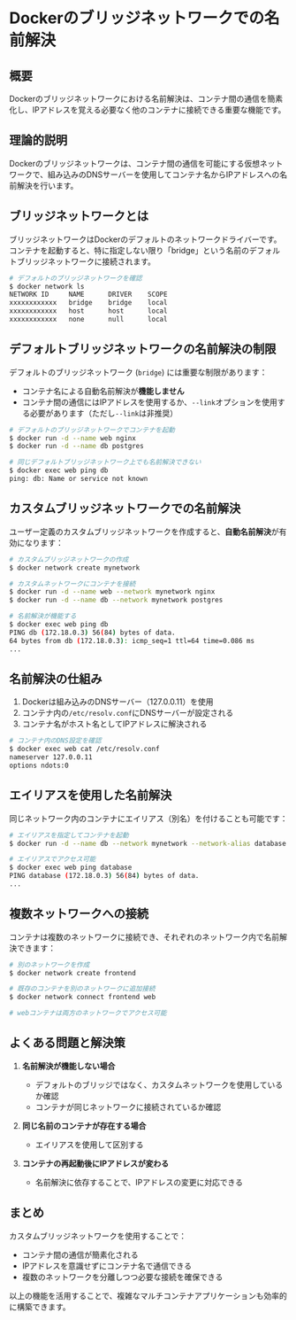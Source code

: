 # Dockerのブリッジネットワークでの名前解決

## 概要
Dockerのブリッジネットワークにおける名前解決は、コンテナ間の通信を簡素化し、IPアドレスを覚える必要なく他のコンテナに接続できる重要な機能です。

## 理論的説明
Dockerのブリッジネットワークは、コンテナ間の通信を可能にする仮想ネットワークで、組み込みのDNSサーバーを使用してコンテナ名からIPアドレスへの名前解決を行います。

## ブリッジネットワークとは
ブリッジネットワークはDockerのデフォルトのネットワークドライバーです。コンテナを起動すると、特に指定しない限り「bridge」という名前のデフォルトブリッジネットワークに接続されます。

```bash
# デフォルトのブリッジネットワークを確認
$ docker network ls
NETWORK ID     NAME      DRIVER    SCOPE
xxxxxxxxxxxx   bridge    bridge    local
xxxxxxxxxxxx   host      host      local
xxxxxxxxxxxx   none      null      local
```

## デフォルトブリッジネットワークの名前解決の制限

デフォルトのブリッジネットワーク (`bridge`) には重要な制限があります：

- コンテナ名による自動名前解決が**機能しません**
- コンテナ間の通信にはIPアドレスを使用するか、`--link`オプションを使用する必要があります（ただし`--link`は非推奨）

```bash
# デフォルトのブリッジネットワークでコンテナを起動
$ docker run -d --name web nginx
$ docker run -d --name db postgres

# 同じデフォルトブリッジネットワーク上でも名前解決できない
$ docker exec web ping db
ping: db: Name or service not known
```

## カスタムブリッジネットワークでの名前解決

ユーザー定義のカスタムブリッジネットワークを作成すると、**自動名前解決**が有効になります：

```bash
# カスタムブリッジネットワークの作成
$ docker network create mynetwork

# カスタムネットワークにコンテナを接続
$ docker run -d --name web --network mynetwork nginx
$ docker run -d --name db --network mynetwork postgres

# 名前解決が機能する
$ docker exec web ping db
PING db (172.18.0.3) 56(84) bytes of data.
64 bytes from db (172.18.0.3): icmp_seq=1 ttl=64 time=0.086 ms
...
```

## 名前解決の仕組み

1. Dockerは組み込みのDNSサーバー（127.0.0.11）を使用
2. コンテナ内の`/etc/resolv.conf`にDNSサーバーが設定される
3. コンテナ名がホスト名としてIPアドレスに解決される

```bash
# コンテナ内のDNS設定を確認
$ docker exec web cat /etc/resolv.conf
nameserver 127.0.0.11
options ndots:0
```

## エイリアスを使用した名前解決

同じネットワーク内のコンテナにエイリアス（別名）を付けることも可能です：

```bash
# エイリアスを指定してコンテナを起動
$ docker run -d --name db --network mynetwork --network-alias database postgres

# エイリアスでアクセス可能
$ docker exec web ping database
PING database (172.18.0.3) 56(84) bytes of data.
...
```

## 複数ネットワークへの接続

コンテナは複数のネットワークに接続でき、それぞれのネットワーク内で名前解決できます：

```bash
# 別のネットワークを作成
$ docker network create frontend

# 既存のコンテナを別のネットワークに追加接続
$ docker network connect frontend web

# webコンテナは両方のネットワークでアクセス可能
```

## よくある問題と解決策

1. **名前解決が機能しない場合**
   - デフォルトのブリッジではなく、カスタムネットワークを使用しているか確認
   - コンテナが同じネットワークに接続されているか確認

2. **同じ名前のコンテナが存在する場合**
   - エイリアスを使用して区別する

3. **コンテナの再起動後にIPアドレスが変わる**
   - 名前解決に依存することで、IPアドレスの変更に対応できる

## まとめ

カスタムブリッジネットワークを使用することで：
- コンテナ間の通信が簡素化される
- IPアドレスを意識せずにコンテナ名で通信できる
- 複数のネットワークを分離しつつ必要な接続を確保できる

以上の機能を活用することで、複雑なマルチコンテナアプリケーションも効率的に構築できます。
